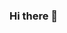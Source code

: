 ### Hi there 👋

<!--
**matheusbribeiro-dev/matheusbribeiro-dev** is a ✨ _special_ ✨ repository because its `README.md` (this file) appears on your GitHub profile.

![welcome](/welcome-github.png?raw=true)

Here are some ideas to get you started:

- 🔭 I’m currently working on ...
- 🌱 I’m currently learning ...
- 👯 I’m looking to collaborate on ...
- 🤔 I’m looking for help with ...
- 💬 Ask me about ...
- 📫 How to reach me: ...
- 😄 Pronouns: ...
- ⚡ Fun fact: ...
-->
